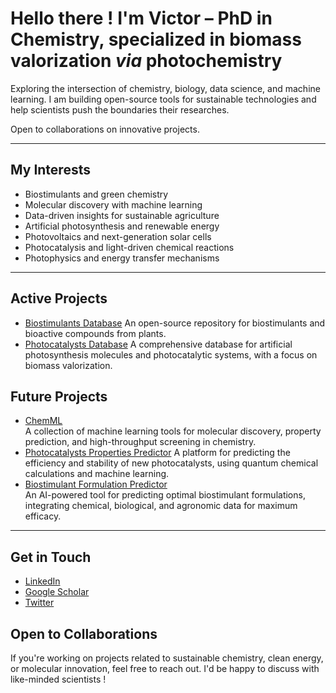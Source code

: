 # Hello there ! I'm Victor – PhD in Chemistry, specialized in biomass valorization _via_ photochemistry  

Exploring the intersection of chemistry, biology, data science, and machine learning. 
I am building open-source tools for sustainable technologies and help scientists push the boundaries their researches.

Open to collaborations on innovative projects.

---

## My Interests  

- Biostimulants and green chemistry
- Molecular discovery with machine learning
- Data-driven insights for sustainable agriculture    
- Artificial photosynthesis and renewable energy
- Photovoltaics and next-generation solar cells
- Photocatalysis and light-driven chemical reactions  
- Photophysics and energy transfer mechanisms  

---
  
## Active Projects 

- [Biostimulants Database](https://github.com/victorcarre6/biostimulants-database)
  An open-source repository for biostimulants and bioactive compounds from plants.  
- [Photocatalysts Database](https://github.com/victorcarre6/photocatalysts-database)
  A comprehensive database for artificial photosynthesis molecules and photocatalytic systems, with a focus on biomass valorization. 

## Future Projects

- [ChemML](https://github.com/victorcarre6/chemml)  
  A collection of machine learning tools for molecular discovery, property prediction, and high-throughput screening in chemistry.  
- [Photocatalysts Properties Predictor](https://github.com/victorcarre6/photosynthesis-properties-predictor)
  A platform for predicting the efficiency and stability of new photocatalysts, using quantum chemical calculations and machine learning.   
- [Biostimulant Formulation Predictor](https://github.com/victorcarre6/biostimulant-formulation-predictor)  
  An AI-powered tool for predicting optimal biostimulant formulations, integrating chemical, biological, and agronomic data for maximum efficacy.  

---

## Get in Touch

- [LinkedIn](https://www.linkedin.com/in/victor-carré)
- [Google Scholar](https://scholar.google.com/citations?hl=fr&user=19goLxoAAAAJ&view_op=list_works&sortby=pubdate)
- [Twitter](https://x.com/victorcarre_)

## Open to Collaborations  
If you're working on projects related to sustainable chemistry, clean energy, or molecular innovation, feel free to reach out. I'd be happy to discuss with like-minded scientists !
